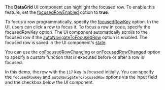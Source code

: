 The **DataGrid** UI component can highlight the focused row. To enable this feature, set the [focusedRowEnabled](/Documentation/ApiReference/UI_Widgets/dxDataGrid/Configuration/#focusedRowEnabled) option to **true**.

To focus a row programmatically, specify the [focusedRowKey](/Documentation/ApiReference/UI_Widgets/dxDataGrid/Configuration/#focusedRowKey) option. In the UI, users can click a row to focus it. To focus a row in code, specify the focusedRowKey option. The UI component automatically scrolls to the focused row if the [autoNavigateToFocusedRow](/Documentation/ApiReference/UI_Widgets/dxDataGrid/Configuration/#autoNavigateToFocusedRow) option is enabled. The focused row is saved in the UI component's [state](/Documentation/ApiReference/UI_Widgets/dxDataGrid/Configuration/stateStoring/).

You can use the [onFocusedRowChanging](/Documentation/ApiReference/UI_Widgets/dxDataGrid/Configuration/#onFocusedRowChanging) or [onFocusedRowChanged](/Documentation/ApiReference/UI_Widgets/dxDataGrid/Configuration/#onFocusedRowChanged) option to specify a custom function  that is executed before or after a row is focused.

In this demo, the row with the `117` key is focused initially. You can specify the `focusedRowKey` and `autoNavigateToFocusedRow` options via the input field and the checkbox below the UI component.